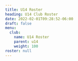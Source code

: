 ```yaml
---
title: U14 Roster
heading: U14 Club Roster
date: 2022-02-01T09:28:52-06:00
draft: false
menu:
  club:
    name: U14 Roster
    parent: u14
    weight: 100
roster: null
---
```

<!-- \\*\\*Spring 2021\\*\\*

{{< table class="table table-hover" >}}

| #  | Name        |
|----|-------------|
| 5	 | J. Rector   |
| 11 | L. Hevron   |
| 13 | D. Steward  |
| 16 | E. Reynolds |
| 30 | A. Ramsey   |
| 37 | K. Hyre     |
| 42 | L. Staller  |
| 43 | G. Tuttle   |
| 48 | E. Ferris   |
| 54 | S. Harmon   |
| 62 | P. Skaggs   |
| 74 | L. Douglas  |
| 75 | L. Harbison |
| 80 | O. Schmidt  |
| 99 | K. Ault     |

{{< table >}}

\\*\\*Head Coach:\\*\\* Hillary Maxwell -->